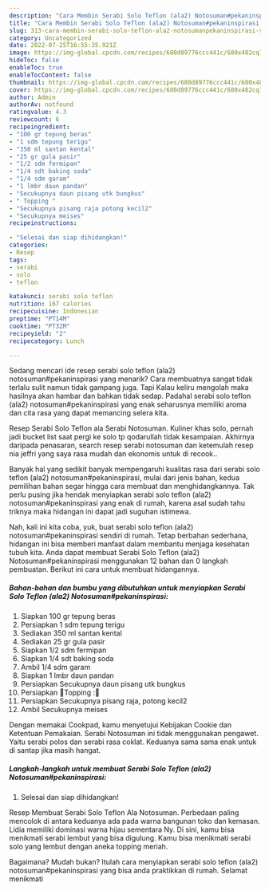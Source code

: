 ```yaml
---
description: "Cara Membin Serabi Solo Teflon (ala2) Notosuman#pekaninspirasi yang Enak}"
title: "Cara Membin Serabi Solo Teflon (ala2) Notosuman#pekaninspirasi yang Enak}"
slug: 313-cara-membin-serabi-solo-teflon-ala2-notosumanpekaninspirasi-yang-enak
category: Uncategorized
date: 2022-07-25T16:55:35.921Z
image: https://img-global.cpcdn.com/recipes/680d89776ccc441c/680x482cq70/serabi-solo-teflon-ala2-notosumanpekaninspirasi-foto-resep-utama.jpg
hideToc: false
enableToc: true
enableTocContent: false
thumbnail: https://img-global.cpcdn.com/recipes/680d89776ccc441c/680x482cq70/serabi-solo-teflon-ala2-notosumanpekaninspirasi-foto-resep-utama.jpg
cover: https://img-global.cpcdn.com/recipes/680d89776ccc441c/680x482cq70/serabi-solo-teflon-ala2-notosumanpekaninspirasi-foto-resep-utama.jpg
author: Admin
authorAv: notfound
ratingvalue: 4.3
reviewcount: 6
recipeingredient:
- "100 gr tepung beras"
- "1 sdm tepung terigu"
- "350 ml santan kental"
- "25 gr gula pasir"
- "1/2 sdm fermipan"
- "1/4 sdt baking soda"
- "1/4 sdm garam"
- "1 lmbr daun pandan"
- "Secukupnya daun pisang utk bungkus"
- " Topping "
- "Secukupnya pisang raja potong kecil2"
- "Secukupnya meises"
recipeinstructions:

- "Selesai dan siap dihidangkan!"
categories:
- Resep
tags:
- serabi
- solo
- teflon

katakunci: serabi solo teflon 
nutrition: 167 calories
recipecuisine: Indonesian
preptime: "PT14M"
cooktime: "PT32M"
recipeyield: "2"
recipecategory: Lunch

---
```



Sedang mencari ide resep serabi solo teflon (ala2) notosuman#pekaninspirasi yang menarik? Cara membuatnya sangat tidak terlalu sulit namun tidak gampang juga. Tapi Kalau keliru mengolah maka hasilnya akan hambar dan bahkan tidak sedap. Padahal serabi solo teflon (ala2) notosuman#pekaninspirasi yang enak seharusnya memiliki aroma dan cita rasa yang dapat memancing selera kita.


Resep Serabi Solo Teflon ala Serabi Notosuman. Kuliner khas solo, pernah jadi bucket list saat pergi ke solo tp qodarullah tidak kesampaian. Akhirnya daripada penasaran, search resep serabi notosuman dan ketemulah resep nia jeffri yang saya rasa mudah dan ekonomis untuk di recook..

Banyak hal yang sedikit banyak mempengaruhi kualitas rasa dari serabi solo teflon (ala2) notosuman#pekaninspirasi, mulai dari jenis bahan, kedua pemilihan bahan segar hingga cara membuat dan menghidangkannya. Tak perlu pusing jika hendak menyiapkan serabi solo teflon (ala2) notosuman#pekaninspirasi yang enak di rumah, karena asal sudah tahu triknya maka hidangan ini dapat jadi suguhan istimewa.


Nah, kali ini kita coba, yuk, buat serabi solo teflon (ala2) notosuman#pekaninspirasi sendiri di rumah. Tetap berbahan sederhana, hidangan ini bisa memberi manfaat dalam membantu menjaga kesehatan tubuh kita. Anda dapat membuat Serabi Solo Teflon (ala2) Notosuman#pekaninspirasi menggunakan 12 bahan dan 0 langkah pembuatan. Berikut ini cara untuk membuat hidangannya.

<!--inarticleads1-->

##### Bahan-bahan dan bumbu yang dibutuhkan untuk menyiapkan Serabi Solo Teflon (ala2) Notosuman#pekaninspirasi:

1. Siapkan 100 gr tepung beras
1. Persiapkan 1 sdm tepung terigu
1. Sediakan 350 ml santan kental
1. Sediakan 25 gr gula pasir
1. Siapkan 1/2 sdm fermipan
1. Siapkan 1/4 sdt baking soda
1. Ambil 1/4 sdm garam
1. Siapkan 1 lmbr daun pandan
1. Persiapkan Secukupnya daun pisang utk bungkus
1. Persiapkan  🍬Topping :🍬
1. Persiapkan Secukupnya pisang raja, potong kecil2
1. Ambil Secukupnya meises


Dengan memakai Cookpad, kamu menyetujui Kebijakan Cookie dan Ketentuan Pemakaian. Serabi Notosuman ini tidak menggunakan pengawet. Yaitu serabi polos dan serabi rasa coklat. Keduanya sama sama enak untuk di santap jika masih hangat. 

<!--inarticleads2-->

##### Langkah-langkah untuk membuat Serabi Solo Teflon (ala2) Notosuman#pekaninspirasi:


1. Selesai dan siap dihidangkan!

Resep Membuat Serabi Solo Teflon Ala Notosuman. Perbedaan paling mencolok di antara keduanya ada pada warna bangunan toko dan kemasan. Lidia memiliki dominasi warna hijau sementara Ny. Di sini, kamu bisa menikmati serabi lembut yang bisa digulung. Kamu bisa menikmati serabi solo yang lembut dengan aneka topping meriah. 

Bagaimana? Mudah bukan? Itulah cara menyiapkan serabi solo teflon (ala2) notosuman#pekaninspirasi yang bisa anda praktikkan di rumah. Selamat menikmati
